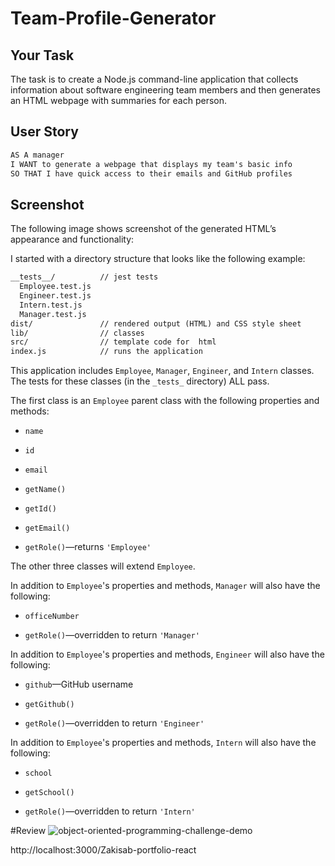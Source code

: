 
# Team-Profile-Generator
## Your Task
The task is to create a Node.js command-line application that collects information about software engineering team members and then generates an HTML webpage with summaries for each person.

## User Story

```md
AS A manager
I WANT to generate a webpage that displays my team's basic info
SO THAT I have quick access to their emails and GitHub profiles
```
## Screenshot

The following image shows screenshot of the generated HTML’s appearance and functionality:



I started with a directory structure that looks like the following example:


```md
__tests__/			// jest tests
  Employee.test.js
  Engineer.test.js
  Intern.test.js
  Manager.test.js
dist/               // rendered output (HTML) and CSS style sheet
lib/				// classes
src/				// template code for  html
index.js			// runs the application
```

This application includes `Employee`, `Manager`, `Engineer`, and `Intern` classes. The tests for these classes (in the `_tests_` directory) ALL pass.

The first class is an `Employee` parent class with the following properties and methods:


* `name`

* `id`

* `email`

* `getName()`

* `getId()`

* `getEmail()`

* `getRole()`&mdash;returns `'Employee'`

The other three classes will extend `Employee`.

In addition to `Employee`'s properties and methods, `Manager` will also have the following:

* `officeNumber`

* `getRole()`&mdash;overridden to return `'Manager'`

In addition to `Employee`'s properties and methods, `Engineer` will also have the following:

* `github`&mdash;GitHub username

* `getGithub()`

* `getRole()`&mdash;overridden to return `'Engineer'`

In addition to `Employee`'s properties and methods, `Intern` will also have the following:

* `school`

* `getSchool()`

* `getRole()`&mdash;overridden to return `'Intern'`

#Review
![object-oriented-programming-challenge-demo](https://user-images.githubusercontent.com/118730175/227416481-a6b1906d-c5fe-4ae1-a5b5-90478678eeda.jpg)

http://localhost:3000/Zakisab-portfolio-react

